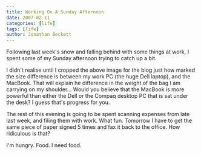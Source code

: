 ```yaml
---
title: Working On A Sunday Afternoon
date: 2007-02-11
categories: [life]
tags: [life]
author: Jonathan Beckett
---
```


Following last week's snow and falling behind with some things at work, I spent some of my Sunday afternoon trying to catch up a bit.

I didn't realise until I cropped the above image for the blog just how marked the size difference is between my work PC (the huge Dell laptop), and the MacBook. That will explain he difference in the weight of the bag I am carrying on my shoulder... Would you believe that the MacBook is more powerful than either the Dell or the Compaq desktop PC that is sat under the desk? I guess that's progress for you.

The rest of this evening is going to be spent scanning expenses from late last week, and filing them with work. What fun. Tomorrow I have to get the same piece of paper signed 5 times and fax it back to the office. How ridiculous is that?

I'm hungry. Food. I need food.
